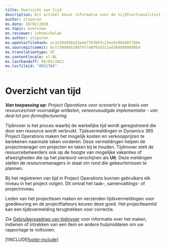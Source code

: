 ```yaml
---
title: Overzicht van tijd
description: Dit artikel bevat informatie over de tijdfunctionaliteit in Dynamics 365 Project Operations.
author: stsporen
ms.date: 10/02/2020
ms.topic: overview
ms.reviewer: johnmichalak
ms.author: stsporen
ms.openlocfilehash: ac1e20e930a23aeb77bf667c23ee9c064d8f769e
ms.sourcegitcommit: 6cfc50d89528df977a8f6a55c1ad39d99800d9b4
ms.translationtype: HT
ms.contentlocale: nl-NL
ms.lasthandoff: 06/03/2022
ms.locfileid: "8931784"
---
```

# <a name="time-overview"></a>Overzicht van tijd

_**Van toepassing op:** Project Operations voor scenario's op basis van resources/niet-voorradige artikelen, vereenvoudigde implementatie - van deal tot pro-formafacturering_

Tijdinvoer is het proces waarbij de werkelijke tijd wordt geregistreerd die door een resource wordt verbruikt. Tijdsvermeldingen in Dynamics 365 Project Operations maken het mogelijk kosten en verkoopprijzen te berekenen naarmate taken vorderen. Deze vermeldingen helpen de projectmanager om projecten en taken bij te houden. Tijdinvoer stelt de resourcebeheerders ook op de hoogte van mogelijke vakanties of afwezigheden die op het planbord verschijnen als **Uit**. Deze meldingen stellen de resourcemanagers in staat om rond die gebeurtenissen te plannen.

Bij het registreren van tijd in Project Operations kunnen gebruikers elk niveau in het project volgen. Dit omvat het taak-, samenvattings- of projectniveau.

Leden van het projectteam maken en verzenden tijdsvermeldingen voor goedkeuring en de projectfiatteurs keuren deze goed. Het projectteamlid kan een tijdsvermelding terugtrekken voor correctie.

Zie [Gebruikersgedrag van tijdinvoer](ui-behavior-time.md) voor informatie over het maken, indienen of intrekken van een item en andere hulpmiddelen om uw rapportage te voltooien.



[!INCLUDE[footer-include](../includes/footer-banner.md)]